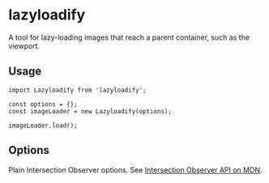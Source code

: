 # lazyloadify

A tool for lazy-loading images that reach a parent container, such as the viewport.

## Usage

```code
import Lazyloadify from 'lazyloadify';

const options = {};
const imageLoader = new Lazyloadify(options);

imageLoader.load();
```

## Options

Plain Intersection Observer options. See [Intersection Observer API on MDN](https://developer.mozilla.org/en-US/docs/Web/API/Intersection_Observer_API).
